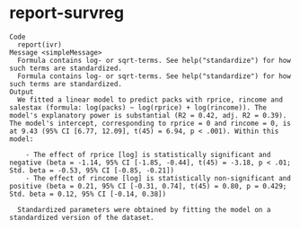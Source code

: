 # report-survreg

    Code
      report(ivr)
    Message <simpleMessage>
      Formula contains log- or sqrt-terms. See help("standardize") for how such terms are standardized.
      Formula contains log- or sqrt-terms. See help("standardize") for how such terms are standardized.
    Output
      We fitted a linear model to predict packs with rprice, rincome and salestax (formula: log(packs) ~ log(rprice) + log(rincome)). The model's explanatory power is substantial (R2 = 0.42, adj. R2 = 0.39). The model's intercept, corresponding to rprice = 0 and rincome = 0, is at 9.43 (95% CI [6.77, 12.09], t(45) = 6.94, p < .001). Within this model:
      
        - The effect of rprice [log] is statistically significant and negative (beta = -1.14, 95% CI [-1.85, -0.44], t(45) = -3.18, p < .01; Std. beta = -0.53, 95% CI [-0.85, -0.21])
        - The effect of rincome [log] is statistically non-significant and positive (beta = 0.21, 95% CI [-0.31, 0.74], t(45) = 0.80, p = 0.429; Std. beta = 0.12, 95% CI [-0.14, 0.38])
      
      Standardized parameters were obtained by fitting the model on a standardized version of the dataset.

